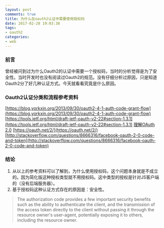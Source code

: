 ```yaml
---
layout: post
comments: true
title: 为什么在oauth2认证中需要使用授权码
date: 2017-02-28 19:03:38
tags:
- oauth2
categories:
- web
---
```


### 前言

曾经被问到过为什么Oauth2的认证中需要一个授权码，当时的分析觉得是为了安全性。当时开发时也没有阅读过Oauth2的规范。没有仔细分析过原因，只是知道Oauth2分了好几种认证方式。今天就看看究竟是什么原因。


### Oauth2认证分类和流程参考资料

[https://blog.yorkxin.org/2013/09/30/oauth2-4-1-auth-code-grant-flow](https://blog.yorkxin.org/2013/09/30/oauth2-4-1-auth-code-grant-flow)
[https://tools.ietf.org/html/draft-ietf-oauth-v2-22#section-1.3.1](https://tools.ietf.org/html/draft-ietf-oauth-v2-22#section-1.3.1)
[理解OAuth 2.0](http://www.ruanyifeng.com/blog/2014/05/oauth_2_0.html)
[https://oauth.net/2/](https://oauth.net/2/)
[http://stackoverflow.com/questions/8666316/facebook-oauth-2-0-code-and-token](http://stackoverflow.com/questions/8666316/facebook-oauth-2-0-code-and-token)

### 结论

1. 从以上的参考资料可以了解到，为什么使用授权码，这个问题本身就是不成立的。因为简化版这种授权类型就不用授权码。这中类型的授权是针对JS客户端的（没有后端服务器）。
2. 基于授权码这种认证方式存在的原因是：安全性。

> The authorization code provides a few important security benefits such as the ability to authenticate the client, and the transmission of the access token directly to the client without passing it through the resource owner's user-agent, potentially exposing it to others, including the resource owner.






